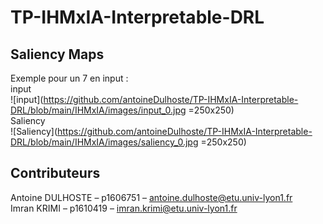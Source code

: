 # TP-IHMxIA-Interpretable-DRL

## Saliency Maps
Exemple pour un 7 en input :     
input     
![input](https://github.com/antoineDulhoste/TP-IHMxIA-Interpretable-DRL/blob/main/IHMxIA/images/input_0.jpg =250x250)         
Saliency      
![Saliency](https://github.com/antoineDulhoste/TP-IHMxIA-Interpretable-DRL/blob/main/IHMxIA/images/saliency_0.jpg =250x250)      

##  Contributeurs
Antoine DULHOSTE – p1606751 – antoine.dulhoste@etu.univ-lyon1.fr  
Imran KRIMI – p1610419 – imran.krimi@etu.univ-lyon1.fr  
